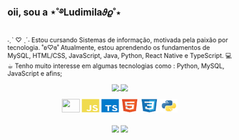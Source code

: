 ## oii, sou a ⋆˚࿔Ludimila𝜗𝜚˚⋆


 ˗ˏˋ ♡ ˎˊ˗ Estou cursando Sistemas de informação, motivada pela paixão por tecnologia.
 ˚ʚ♡ɞ˚ Atualmente, estou aprendendo os fundamentos de MySQL, HTML/CSS, JavaScript, Java, Python, React Native e TypeScript.
 💻☕︎ Tenho muito interesse em algumas tecnologias como : Python, MySQL, JavaScript e afins;


<div align="center">
  <a href="https://github.com/anuraghazra/github-readme-stats">
  <img height=200 align="center" src="https://github-readme-stats.vercel.app/api?username=lumiznx&show_icons=true&theme=tokyonight&card_width=300" />
</a>
<a href="https://github.com/anuraghazra/convoychat">
  <img height=200 align="center" src="https://github-readme-stats.vercel.app/api/top-langs?username=lumiznx&layout=compact&langs_count=8&card_width=300&show_icons=true&theme=tokyonight" />
</a>
</div>

<div align="center"><br>
  <img align="center"  height="30" width="40" src="https://cdn.jsdelivr.net/gh/devicons/devicon/icons/mysql/mysql-original-wordmark.svg">
  <img align="center" height="30" width="40" src="https://raw.githubusercontent.com/devicons/devicon/master/icons/javascript/javascript-plain.svg">
  <img align="center"  height="30" width="40" src="https://raw.githubusercontent.com/devicons/devicon/master/icons/typescript/typescript-plain.svg">
  <img align="center"  height="30" width="40" src="https://raw.githubusercontent.com/devicons/devicon/master/icons/html5/html5-original.svg">
  <img align="center"  height="30" width="40" src="https://raw.githubusercontent.com/devicons/devicon/master/icons/css3/css3-original.svg">
  <img align="center"  height="30" width="40" src="https://raw.githubusercontent.com/devicons/devicon/master/icons/python/python-original.svg">
</div>

  
  ##
 
<div align="center"> 
  
  <a href="https://www.instagram.com/lumiznx/" target="_blank"><img src="https://img.shields.io/badge/-Instagram-%23E4405F?style=for-the-badge&logo=instagram&logoColor=white" target="_blank"></a>
  <a href = "mailto:ludmilazanotelli1@gmail.com"><img src="https://img.shields.io/badge/-Gmail-%23333?style=for-the-badge&logo=gmail&logoColor=white" target="_blank"></a>

</div>
